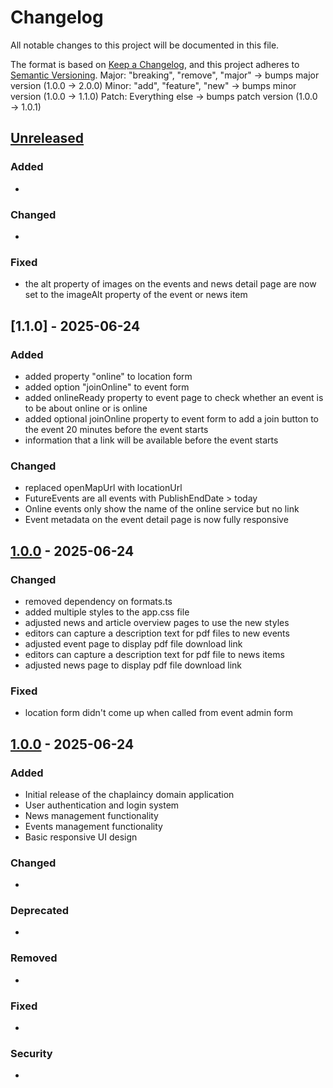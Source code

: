 # Changelog

All notable changes to this project will be documented in this file.

The format is based on [Keep a Changelog](https://keepachangelog.com/en/1.0.0/),
and this project adheres to [Semantic Versioning](https://semver.org/spec/v2.0.0.html).
Major: "breaking", "remove", "major" → bumps major version (1.0.0 → 2.0.0)
Minor: "add", "feature", "new" → bumps minor version (1.0.0 → 1.1.0)
Patch: Everything else → bumps patch version (1.0.0 → 1.0.1)

## [Unreleased]

### Added

-

### Changed

-

### Fixed

- the alt property of images on the events and news detail page are now set to the imageAlt property of the event or news item

## [1.1.0] - 2025-06-24

### Added

- added property "online" to location form
- added option "joinOnline" to event form
- added onlineReady property to event page to check whether an event is to be about online or is online
- added optional joinOnline property to event form to add a join button to the event 20 minutes before the event starts
- information that a link will be available before the event starts

### Changed

- replaced openMapUrl with locationUrl
- FutureEvents are all events with PublishEndDate > today
- Online events only show the name of the online service but no link
- Event metadata on the event detail page is now fully responsive
## [1.0.0] - 2025-06-24

### Changed

- removed dependency on formats.ts
- added multiple styles to the app.css file
- adjusted news and article overview pages to use the new styles
- editors can capture a description text for pdf files to new events
- adjusted event page to display pdf file download link
- editors can capture a description text for pdf file to news items
- adjusted news page to display pdf file download link

### Fixed

- location form didn't come up when called from event admin form
## [1.0.0] - 2025-06-24

### Added

- Initial release of the chaplaincy domain application
- User authentication and login system
- News management functionality
- Events management functionality
- Basic responsive UI design

### Changed

-

### Deprecated

-

### Removed

-

### Fixed

-

### Security

-

[Unreleased]: https://github.com/username/chaplaincy-domain/compare/v1.0.0...HEAD
[1.0.0]: https://github.com/username/chaplaincy-domain/releases/tag/v1.0.0
